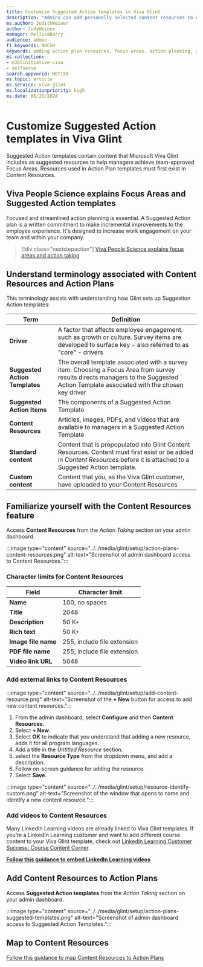 ```yaml
---
title: Customize Suggested Action templates in Viva Glint   
description: "Admins can add personally selected content resources to Action Plans for their managers to use with their teams."
ms.author: JudithWeiner
author: JudyWeiner
manager: MelissaBarry
audience: admin
f1.keywords: NOCSH
keywords: adding action plan resources, focus areas, action planning, action plan terminology,content resources
ms.collection:  
- m365initiative-viva
- selfserve 
search.appverid: MET150 
ms.topic: article
ms.service: viva-glint
ms.localizationpriority: high
ms.date: 06/20/2024
---
```


# Customize Suggested Action templates in Viva Glint    

Suggested Action templates contain content that Microsoft Viva Glint includes as suggested resources to help managers achieve team-approved Focus Areas. Resources used in Action Plan templates must first exist in Content Resources.

## Viva People Science explains Focus Areas and Suggested Action templates

Focused and streamlined action planning is essential. A Suggested Action plan is a written commitment to make incremental improvements to the employee experience. It's designed to increase work engagement on your team and within your company.

> [!div class="nextstepaction"]
> [Viva People Science explains focus areas and action taking](https://go.microsoft.com/fwlink/?linkid=2261087)

## Understand terminology associated with Content Resources and Action Plans

This terminology assists with understanding how Glint sets up Suggestion Action templates: 

|Term|Definition|
|---------|---------|
|**Driver**|A factor that affects employee engagement, such as growth or culture. Survey items are developed to surface key - also referred to as "core" - drivers|
|**Suggested Action Templates**|The overall template associated with a survey item. Choosing a Focus Area from survey results directs managers to the Suggested Action Template associated with the chosen key driver|
|**Suggested Action Items**|The components of a Suggested Action Template| 
|**Content Resources**|Articles, images, PDFs, and videos that are available to managers in a Suggested Action Template|
|**Standard content**|Content that is prepopulated into Glint Content Resources. Content must first exist or be added in *Content Resources* before it is attached to a Suggested Action template.|
|**Custom content**|Content that you, as the Viva Glint customer, have uploaded to your Content Resources|

## Familiarize yourself with the Content Resources feature

Access **Content Resources** from the *Action Taking* section on your admin dashboard. 

:::image type="content" source="../../media/glint/setup/action-plans-content-resources.png" alt-text="Screenshot of admin dashboard access to Content Resources.":::

### Character limits for Content Resources 

| **Field** | **Character limit** | 
|---|---|
| **Name** | 100, no spaces |
| **Title** | 2048|
| **Description** | 50 K+ |
| **Rich text** | 50 K+ |
| **Image file name** | 255, include file extension |
| **PDF file name** | 255, include file extension |
| **Video link URL** | 5048 |

### Add external links to Content Resources 

:::image type="content" source="../../media/glint/setup/add-content-resource.png" alt-text="Screenshot of the **+ New** button for access to add new content resources.":::

1. From the admin dashboard, select **Configure** and then **Content Resources**. 
1. Select **+ New**. 
1. Select **OK** to indicate that you understand that adding a new resource, adds it for all program languages. 
1. Add a title in the *Untitled Resource* section.
1. select the **Resource Type** from the dropdown menu, and add a description. 
1. Follow on-screen guidance for adding the resource. 
1. Select **Save**.

:::image type="content" source="../../media/glint/setup/resource-identify-custom.png" alt-text="Screenshot of the window that opens to name and identify a new content resource.":::

### Add videos to Content Resources 

Many LinkedIn Learning videos are already linked to Viva Glint templates. If you’re a LinkedIn Learning customer and want to add different course content to your Viva Glint template, check out [LinkedIn Learning Customer Success: Course Content Corner](https://learning.linkedin.com/customer-success-center/linkedin-learning-course-content-corner?lr=1). 

**[Follow this guidance to embed LinkedIn Learning videos](https://go.microsoft.com/fwlink/?linkid=2266714)**

## Add Content Resources to Action Plans

Access **Suggested Action templates** from the *Action Taking* section on your admin dashboard. 

:::image type="content" source="../../media/glint/setup/action-plans-suggested-templates.png" alt-text="Screenshot of admin dashboard access to Suggested Action Templates.":::

## Map to Content Resources

[Follow this guidance to map Content Resources to Action Plans](https://go.microsoft.com/fwlink/?linkid=2275456)

